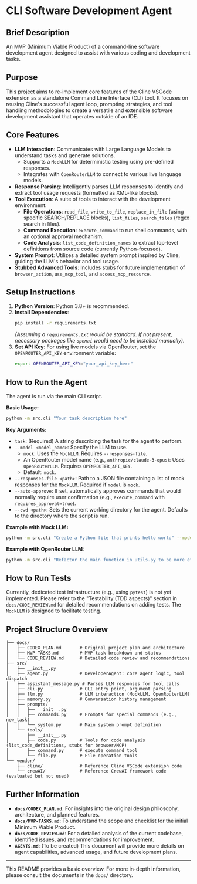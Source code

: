 # CLI Software Development Agent

## Brief Description

An MVP (Minimum Viable Product) of a command-line software development agent designed to assist with various coding and development tasks.

## Purpose

This project aims to re-implement core features of the Cline VSCode extension as a standalone Command Line Interface (CLI) tool. It focuses on reusing Cline's successful agent loop, prompting strategies, and tool handling methodologies to create a versatile and extensible software development assistant that operates outside of an IDE.

## Core Features

*   **LLM Interaction**: Communicates with Large Language Models to understand tasks and generate solutions.
    *   Supports a `MockLLM` for deterministic testing using pre-defined responses.
    *   Integrates with `OpenRouterLLM` to connect to various live language models.
*   **Response Parsing**: Intelligently parses LLM responses to identify and extract tool usage requests (formatted as XML-like blocks).
*   **Tool Execution**: A suite of tools to interact with the development environment:
    *   **File Operations**: `read_file`, `write_to_file`, `replace_in_file` (using specific SEARCH/REPLACE blocks), `list_files`, `search_files` (regex search in files).
    *   **Command Execution**: `execute_command` to run shell commands, with an optional approval mechanism.
    *   **Code Analysis**: `list_code_definition_names` to extract top-level definitions from source code (currently Python-focused).
*   **System Prompt**: Utilizes a detailed system prompt inspired by Cline, guiding the LLM's behavior and tool usage.
*   **Stubbed Advanced Tools**: Includes stubs for future implementation of `browser_action`, `use_mcp_tool`, and `access_mcp_resource`.

## Setup Instructions

1.  **Python Version**: Python 3.8+ is recommended.
2.  **Install Dependencies**:
    ```bash
    pip install -r requirements.txt
    ```
    *(Assuming a `requirements.txt` would be standard. If not present, necessary packages like `openai` would need to be installed manually).*
3.  **Set API Key**: For using live models via OpenRouter, set the `OPENROUTER_API_KEY` environment variable:
    ```bash
    export OPENROUTER_API_KEY="your_api_key_here"
    ```

## How to Run the Agent

The agent is run via the main CLI script.

**Basic Usage:**

```bash
python -m src.cli "Your task description here"
```

**Key Arguments:**

*   `task`: (Required) A string describing the task for the agent to perform.
*   `--model <model_name>`: Specify the LLM to use.
    *   `mock`: Uses the `MockLLM`. Requires `--responses-file`.
    *   An OpenRouter model name (e.g., `anthropic/claude-3-opus`): Uses `OpenRouterLLM`. Requires `OPENROUTER_API_KEY`.
    *   Default: `mock`.
*   `--responses-file <path>`: Path to a JSON file containing a list of mock responses for the `MockLLM`. Required if `model` is `mock`.
*   `--auto-approve`: If set, automatically approves commands that would normally require user confirmation (e.g., `execute_command` with `requires_approval=true`).
*   `--cwd <path>`: Sets the current working directory for the agent. Defaults to the directory where the script is run.

**Example with Mock LLM:**

```bash
python -m src.cli "Create a Python file that prints hello world" --model mock --responses-file path/to/mock_responses.json
```

**Example with OpenRouter LLM:**

```bash
python -m src.cli "Refactor the main function in utils.py to be more efficient" --model anthropic/claude-3-opus --auto-approve
```

## How to Run Tests

Currently, dedicated test infrastructure (e.g., using `pytest`) is not yet implemented.
Please refer to the "Testability (TDD aspects)" section in `docs/CODE_REVIEW.md` for detailed recommendations on adding tests. The `MockLLM` is designed to facilitate testing.

## Project Structure Overview

```
├── docs/
│   ├── CODEX_PLAN.md       # Original project plan and architecture
│   ├── MVP-TASKS.md        # MVP task breakdown and status
│   └── CODE_REVIEW.md      # Detailed code review and recommendations
├── src/
│   ├── __init__.py
│   ├── agent.py            # DeveloperAgent: core agent logic, tool dispatch
│   ├── assistant_message.py # Parses LLM responses for tool calls
│   ├── cli.py              # CLI entry point, argument parsing
│   ├── llm.py              # LLM interaction (MockLLM, OpenRouterLLM)
│   ├── memory.py           # Conversation history management
│   ├── prompts/
│   │   ├── __init__.py
│   │   ├── commands.py     # Prompts for special commands (e.g., new_task)
│   │   └── system.py       # Main system prompt definition
│   └── tools/
│       ├── __init__.py
│       ├── code.py         # Tools for code analysis (list_code_definitions, stubs for browser/MCP)
│       ├── command.py      # execute_command tool
│       └── file.py         # File operation tools
└── vendor/
    ├── cline/              # Reference Cline VSCode extension code
    └── crewAI/             # Reference CrewAI framework code (evaluated but not used)
```

## Further Information

*   **`docs/CODEX_PLAN.md`**: For insights into the original design philosophy, architecture, and planned features.
*   **`docs/MVP-TASKS.md`**: To understand the scope and checklist for the initial Minimum Viable Product.
*   **`docs/CODE_REVIEW.md`**: For a detailed analysis of the current codebase, identified issues, and recommendations for improvement.
*   **`AGENTS.md`**: (To be created) This document will provide more details on agent capabilities, advanced usage, and future development plans.

---

This README provides a basic overview. For more in-depth information, please consult the documents in the `docs/` directory.
